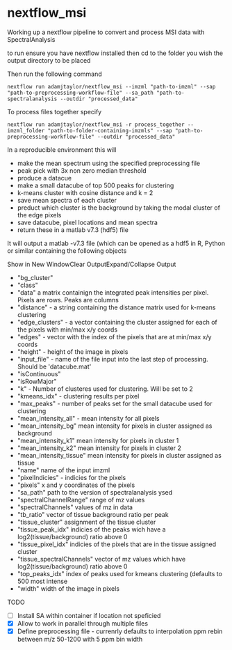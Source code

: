 # nextflow_msi
Working up a nextflow pipeline to convert and process MSI data with SpectralAnalysis

to run ensure you have nextflow installed then cd to the folder you wish the output directory to be placed

Then run the following command

    nextflow run adamjtaylor/nextflow_msi --imzml "path-to-imzml" --sap "path-to-preprocessing-workflow-file" --sa_path "path-to-spectralanalysis --outdir "processed_data"

To process files together specify

    nextflow run adamjtaylor/nextflow_msi -r process_together --imzml_folder "path-to-folder-containing-imzmls" --sap "path-to-preprocessing-workflow-file" --outdir "processed_data"

In a reproducible  environment this will
- make the mean spectrum using the specified preprocessing file
- peak pick with 3x non zero median threshold
- produce a datacue
- make a small datacube of top 500 peaks for clustering
- k-means cluster with cosine distance and k = 2
- save mean spectra of each cluster
- preduct which cluster is the background by taking the modal cluster of the edge pixels
- save datacube, pixel locations and mean spectra
- return these in a matlab v7.3 (hdf5) file

It will output a matlab -v7.3 file (which can be opened as a hdf5 in R, Python or similar containing the following objects

Show in New WindowClear OutputExpand/Collapse Output
 - "bg_cluster"              
 - "class"                   
 - "data" a matrix containign the integrated peak intensities per pixel. Pixels are rows. Peaks are columns               
- "distance" - a string containing the distance matrix used for k-means clustering                
- "edge_clusters" - a vector containing the cluster assigned for each of the pixels with min/max x/y coords        
- "edges" - vector with the index of the pixels that are at min/max x/y coords                
- "height" - height of the image in pixels                 
- "input_file" - name of the file input into the last step of processing. Should be 'datacube.mat'             
- "isContinuous"           
- "isRowMajor"              
- "k" - Number of clusteres used for clustering. Will be set to 2                     
- "kmeans_idx" - clustering results per pixel             
- "max_peaks" - number of peaks set for the small datacube used for clustering              
- "mean_intensity_all"  - mean intensity for all pixels    
- "mean_intensity_bg" mean intensity for pixels in cluster assigned as background     
- "mean_intensity_k1" mean intensity for pixels in cluster 1      
- "mean_intensity_k2" mean intensity for pixels in cluster 2      
- "mean_intensity_tissue" mean intensity for pixels in cluster assigned as tissue 
- "name" name of the input imzml                   
- "pixelIndicies" - indicies for the pixels          
- "pixels" x and y coordinates of the pixels                
- "sa_path" path to the version of spectralanalysis ysed                
- "spectralChannelRange" range of mz values   
- "spectralChannels" values of mz in data      
- "tb_ratio" vector of tissue background ratio per peak               
- "tissue_cluster" assignment of the tissue cluster         
- "tissue_peak_idx" indicies of the peaks wich have a log2(tissue/background) ratio above 0       
- "tissue_pixel_idx" indicies of the pixels that are in the tissue assigned cluster       
- "tissue_spectralChannels" vector of mz values which have log2(tissue/background) ratio above 0 
- "top_peaks_idx" index of peaks used for kmeans clustering (defaults to 500 most intense         
- "width" width of the image in pixels         

TODO

- [ ] Install SA within container if location not speficied
- [x] Allow to work in parallel through multiple files
- [x] Define preprocessing file - currenrly defaults to interpolation ppm rebin between m/z 50-1200 with 5 ppm bin width
